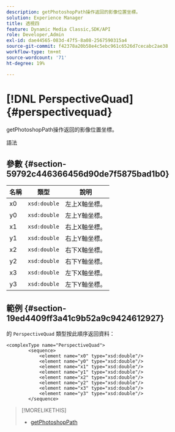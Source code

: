 ```yaml
---
description: getPhotoshopPath操作返回的影像位置坐標。
solution: Experience Manager
title: 透視四
feature: Dynamic Media Classic,SDK/API
role: Developer,Admin
exl-id: dae44565-083d-47f5-8a08-2567590315a4
source-git-commit: f42378a20b58e4c5ebc961c6526d7cecabc2ae38
workflow-type: tm+mt
source-wordcount: '71'
ht-degree: 19%

---
```


# [!DNL PerspectiveQuad]{#perspectivequad}

getPhotoshopPath操作返回的影像位置坐標。

語法

## 參數 {#section-59792c446366456d90de7f5875bad1b0}

| 名稱 | 類型 | 說明 |
|---|---|---|
| x0 | `xsd:double` | 左上X軸坐標。 |
| y0 | `xsd:double` | 左上Y軸坐標。 |
| x1 | `xsd:double` | 右上X軸坐標。 |
| y1 | `xsd:double` | 右上Y軸坐標。 |
| x2 | `xsd:double` | 右下X軸坐標。 |
| y2 | `xsd:double` | 右下Y軸坐標。 |
| x3 | `xsd:double` | 左下X軸坐標。 |
| y3 | `xsd:double` | 左下Y軸坐標。 |

## 範例 {#section-19ed4409ff3a41c9b52a9c9424612927}

的 `PerspectiveQuad` 類型按此順序返回資料：

```
<complexType name="PerspectiveQuad">
        <sequence>
            <element name="x0" type="xsd:double"/>
            <element name="y0" type="xsd:double"/>
            <element name="x1" type="xsd:double"/>
            <element name="y1" type="xsd:double"/>
            <element name="x2" type="xsd:double"/>
            <element name="y2" type="xsd:double"/>
            <element name="x3" type="xsd:double"/>
            <element name="y3" type="xsd:double"/>
        </sequence>
```

>[!MORELIKETHIS]
>
>* [getPhotoshopPath](../../operations/c-operations-intro/c-methods/r-get-photoshop-path.md#reference-545f902f84194951ac04e947fdc803b9)

